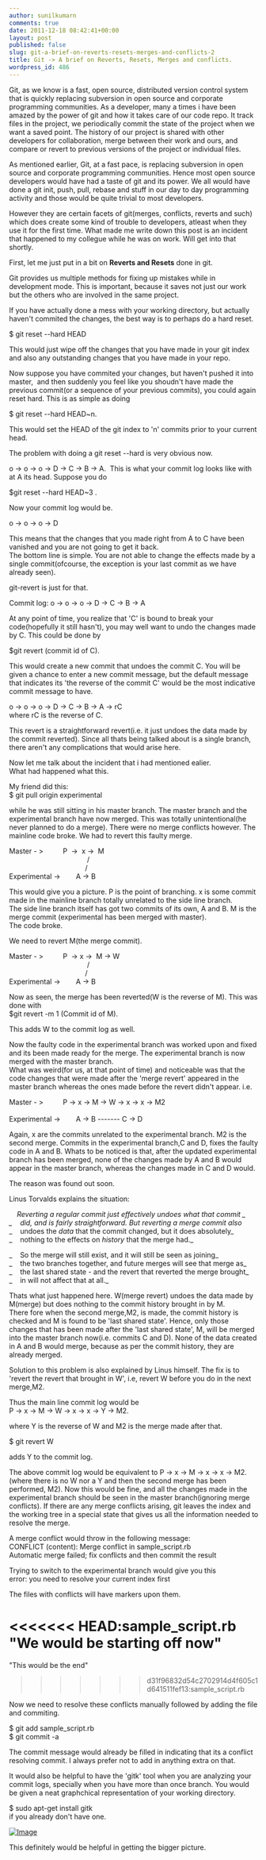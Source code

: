 ```yaml
---
author: sunilkumarn
comments: true
date: 2011-12-18 08:42:41+00:00
layout: post
published: false
slug: git-a-brief-on-reverts-resets-merges-and-conflicts-2
title: Git -> A brief on Reverts, Resets, Merges and conflicts.
wordpress_id: 486
---
```


Git, as we know is a fast, open source, distributed version control system that is quickly replacing subversion in open source and corporate programming communities. As a developer, many a times i have been amazed by the power of git and how it takes care of our code repo. It track files in the project, we periodically commit the state of the project when we want a saved point. The history of our project is shared with other developers for collaboration, merge between their work and ours, and compare or revert to previous versions of the project or individual files.   
  
As mentioned earlier, Git, at a fast pace, is replacing subversion in open source and corporate programming communities. Hence most open source developers would have had a taste of git and its power. We all would have done a git init, push, pull, rebase and stuff in our day to day programming activity and those would be quite trivial to most developers.   
  
However they are certain facets of git(merges, conflicts, reverts and such) which does create some kind of trouble to developers, atleast when they use it for the first time. What made me write down this post is an incident that happened to my collegue while he was on work. Will get into that shortly.  
  
First, let me just put in a bit on **Reverts and Resets** done in git.  
  
Git provides us multiple methods for fixing up mistakes while in development mode. This is important, because it saves not just our work but the others who are involved in the same project.  
  
If you have actually done a mess with your working directory, but actually haven't commited the changes, the best way is to perhaps do a hard reset.

$ git reset --hard HEAD  
  
This would just wipe off the changes that you have made in your git index and also any outstanding changes that you have made in your repo.  
  
Now suppose you have commited your changes, but haven't pushed it into master,  and then suddenly you feel like you shoudn't have made the previous commit(or a sequence of your previous commits), you could again reset hard. This is as simple as doing   
  
$ git reset --hard HEAD~n.   
  
This would set the HEAD of the git index to 'n' commits prior to your current head.  
  
The problem with doing a git reset --hard is very obvious now.   
  
o -> o -> o -> D -> C -> B -> A.  This is what your commit log looks like with at A its head. Suppose you do   
  
$git reset --hard HEAD~3 .   
  
Now your commit log would be.  
  
o -> o -> o -> D  
  
This means that the changes that you made right from A to C have been vanished and you are not going to get it back.   
The bottom line is simple. You are not able to change the effects made by a single commit(ofcourse, the exception is your last commit as we have already seen).   
  
git-revert is just for that.   
  
Commit log: o -> o -> o -> D -> C -> B -> A  
  
At any point of time, you realize that 'C' is bound to break your code(hopefully it still hasn't), you may well want to undo the changes made by C. This could be done by   
  
$git revert (commit id of C).   
  
This would create a new commit that undoes the commit C. You will be given a chance to enter a new commit message, but the default message that indicates its 'the reverse of the commit C' would be the most indicative commit message to have.   
  
o -> o -> o -> D -> C -> B -> A -> rC  
where rC is the reverse of C.   
  
This revert is a straightforward revert(i.e. it just undoes the data made by the commit reverted). Since all thats being talked about is a single branch, there aren't any complications that would arise here.  
  
Now let me talk about the incident that i had mentioned ealier.  
What had happened what this.   
  
My friend did this:  
$ git pull origin experimental  
  
while he was still sitting in his master branch. The master branch and the experimental branch have now merged. This was totally unintentional(he never planned to do a merge). There were no merge conflicts however. The mainline code broke. We had to revert this faulty merge.   
  
Master - >          P  ->  x ->  M   
                                        /  
                                       /  
Experimental ->        A -> B      
  
This would give you a picture. P is the point of branching. x is some commit made in the mainline branch totally unrelated to the side line branch.   
The side line branch itself has got two commits of its own, A and B. M is the merge commit (experimental has been merged with master).   
The code broke.   
  
We need to revert M(the merge commit).   
  
Master - >          P  -> x ->  M -> W  
                                        /  
                                       /  
Experimental ->        A -> B  
  
Now as seen, the merge has been reverted(W is the reverse of M). This was done with   
$git revert -m 1 (Commit id of M).

This adds W to the commit log as well.  
  
Now the faulty code in the experimental branch was worked upon and fixed and its been made ready for the merge. The experimental branch is now merged with the master branch.   
What was weird(for us, at that point of time) and noticeable was that the code changes that were made after the 'merge revert' appeared in the master branch whereas the ones made before the revert didn't appear. i.e.   
  
Master - >          P -> x -> M -> W -> x -> x -> M2  
                       
Experimental ->        A -> B ------- C -> D  
  
Again, x are the commits unrelated to the experimental branch. M2 is the second merge. Commits in the experimental branch,C and D, fixes the faulty code in A and B. Whats to be noticed is that, after the updated experimental branch has been merged, none of the changes made by A and B would appear in the master branch, whereas the changes made in C and D would.  
  
The reason was found out soon.  
  
Linus Torvalds explains the situation:  
  
    _Reverting a regular commit just effectively undoes what that commit _  
_    did, and is fairly straightforward. But reverting a merge commit also_  
_    undoes the _data_ that the commit changed, but it does absolutely_  
_    nothing to the effects on _history_ that the merge had._  
  
_    So the merge will still exist, and it will still be seen as joining_  
_    the two branches together, and future merges will see that merge as_  
_    the last shared state - and the revert that reverted the merge brought_  
_    in will not affect that at all._   
  
Thats what just happened here. W(merge revert) undoes the data made by M(merge) but does nothing to the commit history brought in by M.   
There fore when the second merge,M2, is made, the commit history is checked and M is found to be 'last shared state'. Hence, only those changes that has been made after the 'last shared state', M, will be merged into the master branch now(i.e. commits C and D). None of the data created in A and B would merge, because as per the commit history, they are already merged.   
  
Solution to this problem is also explained by Linus himself. The fix is to 'revert the revert that brought in W', i.e, revert W before you do in the next merge,M2.  
  
Thus the main line commit log would be   
P -> x -> M -> W -> x -> x -> Y -> M2.   
  
where Y is the reverse of W and M2 is the merge made after that.  
  
$ git revert W   
  
adds Y to the commit log.  
  
The above commit log would be equivalent to P -> x -> M -> x -> x -> M2. (where there is no W nor a Y and then the second merge has been performed, M2). Now this would be fine, and all the changes made in the experimental branch should be seen in the master branch(ignoring merge conflicts). If there are any merge conflicts arising, git leaves the index and the working tree in a special state that gives us all the information needed to resolve the merge.   
  
A merge conflict would throw in the following message:   
CONFLICT (content): Merge conflict in sample_script.rb   
Automatic merge failed; fix conflicts and then commit the result  
  
Trying to switch to the experimental branch would give you this  
error: you need to resolve your current index first  
  
The files with conflicts will have markers upon them.  
  
<<<<<<< HEAD:sample_script.rb  
"We would be starting off now"  
=======  
"This would be the end"  
>>>>>>> d31f96832d54c2702914d4f605c1d641511fef13:sample_script.rb  
  
Now we need to resolve these conflicts manually followed by adding the file and commiting.   
  
$ git add sample_script.rb  
$ git commit -a  
  
The commit message would already be filled in indicating that its a conflict resolving commit. I always prefer not to add in anything extra on that.  
  
It would also be helpful to have the 'gitk' tool when you are analyzing your commit logs, specially when you have more than once branch. You would be given a neat graphchical representation of your working directory.  
  
$ sudo apt-get install gitk   
if you already don't have one.

[![Image](http://sunilkumarn.files.wordpress.com/2011/12/screenshot-2.png?w=443)](http://sunilkumarn.files.wordpress.com/2011/12/screenshot-2.png)

This definitely would be helpful in getting the bigger picture.
